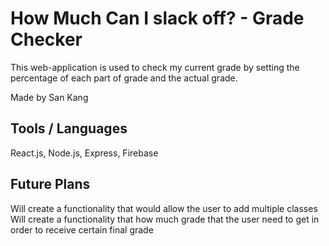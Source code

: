 # How Much Can I slack off? - Grade Checker 

This web-application is used to check my current grade by setting the percentage of each part of grade and the actual grade. 

Made by San Kang

## Tools / Languages

React.js, Node.js, Express, Firebase


## Future Plans

Will create a functionality that would allow the user to add multiple classes
Will create a functionality that how much grade that the user need to get in order to receive certain final grade